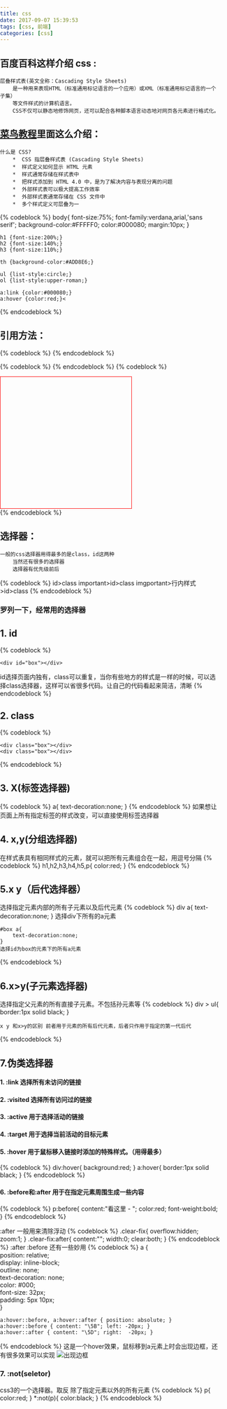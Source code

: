 ```yaml
---
title: css
date: 2017-09-07 15:39:53
tags: [css, 前端]
categories: [css]
---
```



## 百度百科这样介绍 css :
	层叠样式表(英文全称：Cascading Style Sheets)
		是一种用来表现HTML（标准通用标记语言的一个应用）或XML（标准通用标记语言的一个子集）
		等文件样式的计算机语言。
		CSS不仅可以静态地修饰网页，还可以配合各种脚本语言动态地对网页各元素进行格式化。

## [菜鸟教程](http://www.runoob.com/css/css-intro.html)里面这么介绍：
	什么是 CSS?
		*  CSS 指层叠样式表 (Cascading Style Sheets)
		*  样式定义如何显示 HTML 元素
		*  样式通常存储在样式表中
		*  把样式添加到 HTML 4.0 中，是为了解决内容与表现分离的问题
		*  外部样式表可以极大提高工作效率
		*  外部样式表通常存储在 CSS 文件中
		*  多个样式定义可层叠为一

{% codeblock %}
	body{
		font-size:75%;
		font-family:verdana,arial,'sans serif';
		background-color:#FFFFF0;
		color:#000080;
		margin:10px;
	}

	h1 {font-size:200%;}
	h2 {font-size:140%;}
	h3 {font-size:110%;}

	th {background-color:#ADD8E6;}

	ul {list-style:circle;}
	ol {list-style:upper-roman;}

	a:link {color:#000080;}
	a:hover {color:red;}<
{% endcodeblock %}

## 引用方法：
{% codeblock %}
	<link href="../css/index.css" type="text/css">
{% endcodeblock %}

{% codeblock %}
	<style>
		body{
			margin:0;
			padding:0;
			font-size:14px;
		}
	</style>
{% endcodeblock %}
{% codeblock %}
	<div class="box" style="width:300px;height:300px"></div>
{% endcodeblock %}

## 选择器：
	一般的css选择器用得最多的是class，id这两种
		当然还有很多的选择器
		选择器有优先级前后 
{% codeblock %}
	id>class  important>id>class  imgportant>行内样式>id>class
{% endcodeblock %}

### 罗列一下，经常用的选择器

## 1. id
{% codeblock %}
	<style>
		#box{
			width:100px;
			height:100px;
			border:1px solid red;
		}
	</style>


	<div id="box"></div>
id选择页面内独有，class可以重复，当你有些地方的样式是一样的时候，可以选择class选择器，这样可以省很多代码。让自己的代码看起来简洁，清晰
{% endcodeblock %}

## 2. class
{% codeblock %}
	<style>
		.box{
			width:100px;
			height:100px;
			border:1px solid red;
		}
	</style>


	<div class="box"></div>
	<div class="box"></div>
{% endcodeblock %}

## 3. X(标签选择器)
{% codeblock %}
	a{
		text-decoration:none;
	}
{% endcodeblock %}
	如果想让页面上所有指定标签的样式改变，可以直接使用标签选择器

## 4. x,y(分组选择器)
在样式表具有相同样式的元素，就可以把所有元素组合在一起，用逗号分隔
{% codeblock %}
	h1,h2,h3,h4,h5,p{
		color:red;
	}
{% endcodeblock %}

## 5.x y（后代选择器）
选择指定元素内部的所有子元素以及后代元素
{% codeblock %}
	div a{
		text-decoration:none;
	}
	选择div下所有的a元素

	#box a{
		text-decoration:none;
	}
	选择id为box的元素下的所有a元素
{% endcodeblock %}

## 6.x>y(子元素选择器)
选择指定父元素的所有直接子元素。不包括孙元素等
{% codeblock %}
	div > ul{
		border:1px solid black;
	}

	x y 和x>y的区别 前者用于元素的所有后代元素，后者只作用于指定的第一代后代
{% endcodeblock %}

## 7.伪类选择器 
#### 1. :link 选择所有未访问的链接
#### 2. :visited 选择所有访问过的链接
#### 3. :active 用于选择活动的链接
#### 4. :target 用于选择当前活动的目标元素
#### 5. :hover 用于鼠标移入链接时添加的特殊样式。（用得最多）
{% codeblock %}
	div:hover{
		background:red;
	}
	a:hover{
		border:1px solid black;
	}
{% endcodeblock %}

#### 6. :before和:after  用于在指定元素周围生成一些内容
{% codeblock %}
	p:before{
		content:"看这里 - ";
		color:red;
		font-weight:bold;
	}
{% endcodeblock %}

:after 一般用来清除浮动
{% codeblock %}
	.clear-fix{
		overflow:hidden;
		zoom:1;
	}
	.clear-fix:after{
		content:"";
		width:0;
		clear:both;
	}
{% endcodeblock %}
:after :before 还有一些妙用
{% codeblock %}
	a {  
		position: relative;  
		display: inline-block;  
		outline: none;  
		text-decoration: none;  
		color: #000;  
		font-size: 32px;  
		padding: 5px 10px;  
	}  
		  
	a:hover::before, a:hover::after { position: absolute; }  
	a:hover::before { content: "\5B"; left: -20px; }  
	a:hover::after { content: "\5D"; right:  -20px; }
{% endcodeblock %}
这是一个hover效果，鼠标移到a元素上时会出现边框，还有很多效果可以实现
![出现边框](http://img1.cheny.org/dimblog/2013/10/6cc221614774e78add77d4e7a1171f591.gif)

### 7. :not(seletor)
css3的一个选择器。取反 除了指定元素以外的所有元素
{% codeblock %}
	p{
		color:red;
	}
	*:not(p){
		color:black;
	}
{% endcodeblock %}